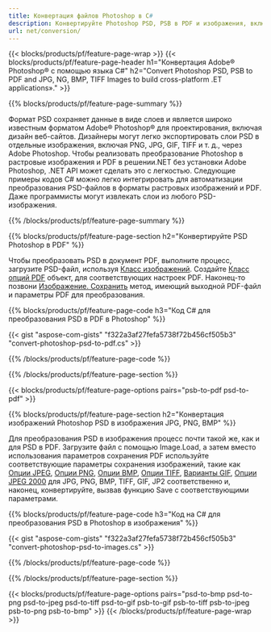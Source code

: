 ```yaml
---
title: Конвертация файлов Photoshop в C#
description: Конвертируйте Photoshop PSD, PSB в PDF и изображения, включая BMP, JPG, PNG, TIFF, с помощью нескольких строк кода C# с помощью библиотеки.NET.
url: net/conversion/
---
```


{{< blocks/products/pf/feature-page-wrap >}}
{{< blocks/products/pf/feature-page-header h1="Конвертация Adobe® Photoshop® с помощью языка C#" h2="Convert Photoshop PSD, PSB to PDF and JPG, NG, BMP, TIFF Images to build cross-platform .ET applications»." >}}

{{% blocks/products/pf/feature-page-summary %}}

Формат PSD сохраняет данные в виде слоев и является широко известным форматом Adobe® Photoshop® для проектирования, включая дизайн веб-сайтов. Дизайнеры могут легко экспортировать слои PSD в отдельные изображения, включая PNG, JPG, GIF, TIFF и т. д., через Adobe Photoshop. Чтобы реализовать преобразование Photoshop в растровые изображения и PDF в решении.NET без установки Adobe Photoshop, .NET API может сделать это с легкостью. Следующие примеры кодов C# можно легко интегрировать для автоматизации преобразования PSD-файлов в форматы растровых изображений и PDF. Даже программисты могут извлекать слои из любого PSD-изображения.


{{% /blocks/products/pf/feature-page-summary %}}

{{% blocks/products/pf/feature-page-section h2="Конвертируйте PSD Photoshop в PDF" %}}

Чтобы преобразовать PSD в документ PDF, выполните процесс, загрузите PSD-файл, используя [Класс изображений](https://apireference.aspose.com/net/psd/aspose.psd/image). Создайте [Класс опций PDF](https://apireference.aspose.com/net/psd/aspose.psd.imageoptions/pdfoptions) объект, для соответствующих настроек PDF. Наконец-то позвони [Изображение. Сохранить](https://apireference.aspose.com/net/psd/aspose.psd.image/save/methods/3) метод, имеющий выходной PDF-файл и параметры PDF для преобразования.

{{% blocks/products/pf/feature-page-code h3="Код C# для преобразования PSD в PDF в Photoshop" %}}

{{< gist "aspose-com-gists" "f322a3af27fefa5738f72b456cf505b3" "convert-photoshop-psd-to-pdf.cs" >}}

{{% /blocks/products/pf/feature-page-code %}}

{{% /blocks/products/pf/feature-page-section %}}

{{< blocks/products/pf/feature-page-options pairs="psb-to-pdf psd-to-pdf" >}}

{{% blocks/products/pf/feature-page-section h2="Конвертация изображений Photoshop PSD в изображения JPG, PNG, BMP" %}}

Для преобразования PSD в изображения процесс почти такой же, как и для PSD в PDF. Загрузите файл с помощью Image.Load, а затем вместо использования параметров сохранения PDF используйте соответствующие параметры сохранения изображений, такие как [Опции JPEG](https://apireference.aspose.com/net/psd/aspose.psd.imageoptions/jpegoptions), [Опции PNG](https://apireference.aspose.com/net/psd/aspose.psd.imageoptions/pngoptions),  [Опции BMP](https://apireference.aspose.com/net/psd/aspose.psd.imageoptions/bmpoptions), [Опции TIFF](https://apireference.aspose.com/net/psd/aspose.psd.imageoptions/tiffoptions),  [Варианты GIF](https://apireference.aspose.com/net/psd/aspose.psd.imageoptions/gifoptions), [Опции JPEG 2000](https://apireference.aspose.com/net/psd/aspose.psd.imageoptions/jpeg2000options) для JPG, PNG, BMP, TIFF, GIF, JP2 соответственно и, наконец, конвертируйте, вызвав функцию Save с соответствующими параметрами.


{{% blocks/products/pf/feature-page-code h3="Код на C# для преобразования PSD в Photoshop в изображения" %}}

{{< gist "aspose-com-gists" "f322a3af27fefa5738f72b456cf505b3" "convert-photoshop-psd-to-images.cs" >}}

{{% /blocks/products/pf/feature-page-code %}}

{{% /blocks/products/pf/feature-page-section %}}

{{< blocks/products/pf/feature-page-options pairs="psd-to-bmp psd-to-png psd-to-jpeg psd-to-tiff psd-to-gif psb-to-gif psb-to-tiff psb-to-jpeg psb-to-png psb-to-bmp" >}}
{{< /blocks/products/pf/feature-page-wrap >}}
